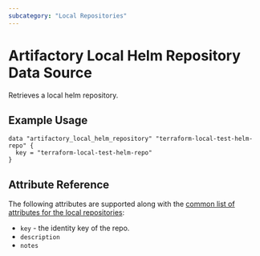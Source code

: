 ```yaml
---
subcategory: "Local Repositories"
---
```


# Artifactory Local Helm Repository Data Source

Retrieves a local helm repository.

## Example Usage

```hcl
data "artifactory_local_helm_repository" "terraform-local-test-helm-repo" {
  key = "terraform-local-test-helm-repo"
}
```

## Attribute Reference

The following attributes are supported along with the [common list of attributes for the local repositories](local.md):

* `key` - the identity key of the repo.
* `description`
* `notes`
